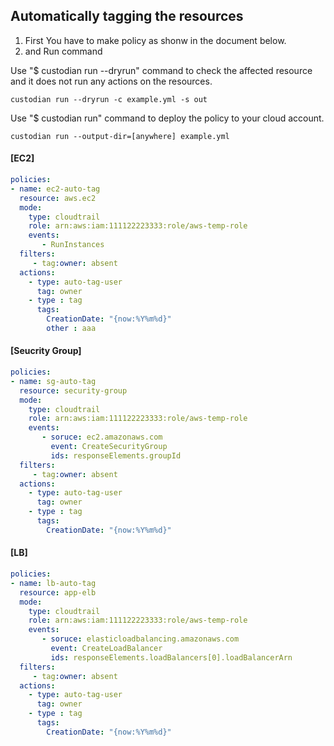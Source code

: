 ## Automatically tagging the resources

1. First You have to make policy as shonw in the document below.
2. and Run command

Use "$ custodian run --dryrun" command to check the affected resource and it does not run any actions on the resources.

```
custodian run --dryrun -c example.yml -s out
```

Use "$ custodian run" command to deploy the policy to your cloud account.

```
custodian run --output-dir=[anywhere] example.yml
```



#### [EC2]

```yaml
policies:
- name: ec2-auto-tag
  resource: aws.ec2
  mode:
    type: cloudtrail
    role: arn:aws:iam:111122223333:role/aws-temp-role
    events:
       - RunInstances
  filters:
     - tag:owner: absent 
  actions:
    - type: auto-tag-user
      tag: owner
    - type : tag
      tags:
        CreationDate: "{now:%Y%m%d}"
        other : aaa
```

#### [Seucrity Group]

```yaml
policies:
- name: sg-auto-tag
  resource: security-group
  mode:
    type: cloudtrail
    role: arn:aws:iam:111122223333:role/aws-temp-role
    events:
       - soruce: ec2.amazonaws.com
         event: CreateSecurityGroup
         ids: responseElements.groupId
  filters:
     - tag:owner: absent 
  actions:
    - type: auto-tag-user
      tag: owner
    - type : tag
      tags:
        CreationDate: "{now:%Y%m%d}"
```

#### [LB]

```yaml
policies:
- name: lb-auto-tag
  resource: app-elb
  mode:
    type: cloudtrail
    role: arn:aws:iam:111122223333:role/aws-temp-role
    events:
       - soruce: elasticloadbalancing.amazonaws.com
         event: CreateLoadBalancer
         ids: responseElements.loadBalancers[0].loadBalancerArn
  filters:
     - tag:owner: absent 
  actions:
    - type: auto-tag-user
      tag: owner
    - type : tag
      tags:
        CreationDate: "{now:%Y%m%d}"
```


